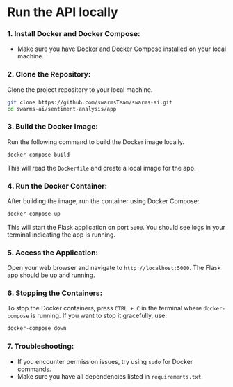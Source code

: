 # Run the API locally

### 1. Install Docker and Docker Compose:

- Make sure you have [Docker](https://docs.docker.com/get-docker/) and [Docker Compose](https://docs.docker.com/compose/install/) installed on your local machine.

### 2. Clone the Repository:

Clone the project repository to your local machine.

```bash
git clone https://github.com/swarmsTeam/swarms-ai.git
cd swarms-ai/sentiment-analysis/app
```

### 3. Build the Docker Image:

Run the following command to build the Docker image locally.

```bash
docker-compose build
```

This will read the `Dockerfile` and create a local image for the app.

### 4. Run the Docker Container:

After building the image, run the container using Docker Compose:

```bash
docker-compose up
```

This will start the Flask application on port `5000`. You should see logs in your terminal indicating the app is running.

### 5. Access the Application:

Open your web browser and navigate to `http://localhost:5000`. The Flask app should be up and running.

### 6. Stopping the Containers:

To stop the Docker containers, press `CTRL + C` in the terminal where `docker-compose` is running. If you want to stop it gracefully, use:

```bash
docker-compose down
```

### 7. Troubleshooting:
- If you encounter permission issues, try using `sudo` for Docker commands.
- Make sure you have all dependencies listed in `requirements.txt`.
